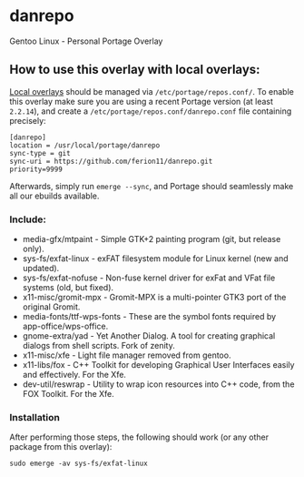 # danrepo
Gentoo Linux - Personal Portage Overlay

## How to use this overlay with local overlays:
[Local overlays](https://wiki.gentoo.org/wiki//etc/portage/repos.conf) should be managed via `/etc/portage/repos.conf/`.
To enable this overlay make sure you are using a recent Portage version (at least `2.2.14`), and create a `/etc/portage/repos.conf/danrepo.conf` file containing precisely:

```
[danrepo]
location = /usr/local/portage/danrepo
sync-type = git
sync-uri = https://github.com/ferion11/danrepo.git
priority=9999
```

Afterwards, simply run `emerge --sync`, and Portage should seamlessly make all our ebuilds available.

### Include:
* media-gfx/mtpaint - Simple GTK+2 painting program (git, but release only).
* sys-fs/exfat-linux - exFAT filesystem module for Linux kernel (new and updated).
* sys-fs/exfat-nofuse - Non-fuse kernel driver for exFat and VFat file systems (old, but fixed).
* x11-misc/gromit-mpx - Gromit-MPX is a multi-pointer GTK3 port of the original Gromit.
* media-fonts/ttf-wps-fonts - These are the symbol fonts required by app-office/wps-office.
* gnome-extra/yad - Yet Another Dialog. A tool for creating graphical dialogs from shell scripts. Fork of zenity.
* x11-misc/xfe - Light file manager removed from gentoo.
* x11-libs/fox - C++ Toolkit for developing Graphical User Interfaces easily and effectively. For the Xfe.
* dev-util/reswrap - Utility to wrap icon resources into C++ code, from the FOX Toolkit. For the Xfe.

### Installation
After performing those steps, the following should work (or any other package from this overlay):

	sudo emerge -av sys-fs/exfat-linux
